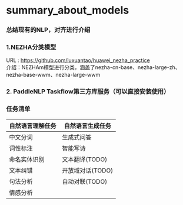 # summary_about_models
### 总结现有的NLP，对齐进行介绍
### 1.NEZHA分类模型
URL : https://github.com/luxuantao/huawei_nezha_practice<br>
介绍：NEZHAm模型进行分类，涵盖了nezha-cn-base、nezha-large-zh、nezha-base-wwm、nezha-large-wwm

### 2. PaddleNLP Taskflow第三方库服务（可以直接安装使用）
### 任务清单

| 自然语言理解任务  | 自然语言生成任务 |
| :------------  | ---- |
| 中文分词 | 生成式问答 |
| 词性标注 | 智能写诗 |
| 命名实体识别  | 文本翻译(TODO) |
| 文本纠错 | 开放域对话(TODO) |
| 句法分析 | 自动对联(TODO) |
| 情感分析 |  |
